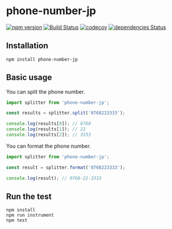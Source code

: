 # phone-number-jp

[![npm version](https://badge.fury.io/js/phone-number-jp.svg)](https://badge.fury.io/js/phone-number-jp)
[![Build Status](https://travis-ci.org/holyshared/phone-number-jp.svg?branch=master)](https://travis-ci.org/holyshared/phone-number-jp)
[![codecov](https://codecov.io/gh/holyshared/phone-number-jp/branch/master/graph/badge.svg)](https://codecov.io/gh/holyshared/phone-number-jp)
[![dependencies Status](https://david-dm.org/holyshared/phone-number-jp/status.svg)](https://david-dm.org/holyshared/phone-number-jp)

## Installation

	npm install phone-number-jp

## Basic usage

You can split the phone number.

```js
import splitter from 'phone-number-jp';

const results = splitter.split('0768223333');

console.log(results[0]); // 0768 
console.log(results[1]); // 22
console.log(results[2]); // 3333
```

You can format the phone number.

```js
import splitter from 'phone-number-jp';

const result = splitter.format('0768223333');

console.log(result); // 0768-22-3333
```

## Run the test

	npm install
	npm run instrument
	npm test
